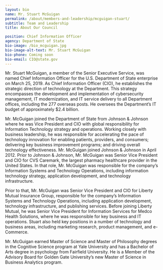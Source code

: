 ```yaml
---
layout: bio
name: Mr. Stuart McGuigan
permalink: /about/members-and-leadership/mcguigan-stuart/
subtitle: Team and Leadership
title: About Our Council

position: Chief Information Officer
agency: Department of State
bio-image: /bio_mcguigan.jpg
bio-image-alt-text: Mr. Stuart McGuigan
bio-phone: Coming soon
bio-email: CIO@state.gov
---
```

Mr. Stuart McGuigan, a member of the Senior Executive Service, was named Chief Information Officer
for the U.S. Department of State enterprise on March 25, 2019. As Chief Information Officer (CIO), he
establishes the strategic direction of technology at the Department. This strategy encompasses the
development and implementation of cybersecurity management, IT modernization, and IT service
delivery to all Department offices, including the 277 overseas posts. He oversees the Department’s IT
budget of approximately $2.4 billion.

Mr. McGuigan joined the Department of State from Johnson &amp; Johnson where he was Vice President
and CIO with global responsibility for Information Technology strategy and operations. Working closely
with business leadership, he was responsible for accelerating the pace of technology innovation for
enabling patients, providers, and consumers; delivering key business improvement programs; and
driving overall technology effectiveness. Mr. McGuigan joined Johnson &amp; Johnson in April 2012.
Prior to Johnson &amp; Johnson, Mr. McGuigan was Senior Vice President and CIO for CVS Caremark, the
largest pharmacy healthcare provider in the United States. In that role, Mr. McGuigan was responsible
for the company’s Information Systems and Technology Operations, including information technology
strategy, application development, and technology infrastructure.

Prior to that, Mr. McGuigan was Senior Vice President and CIO for Liberty Mutual Insurance Group,
responsible for the company’s Information Systems and Technology Operations, including application
development, technology infrastructure, and publishing services. Before joining Liberty Mutual, he was
Senior Vice President for Information Services for Medco Health Solutions, where he was responsible for
key business and IT operations. Stuart also held key positions in a number of technology and business
areas, including marketing research, product management, and e-Commerce.

Mr. McGuigan earned Master of Science and Master of Philosophy degrees in the Cognitive Science
program at Yale University and has a Bachelor of Arts degree in psychology from Fairfield University. He
is a Member of the Advisory Board for Golden Gate University’s new Master of Science in Business
Analytics program.
